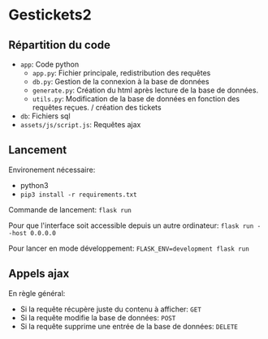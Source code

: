 # Gestickets2
## Répartition du code
- `app`: Code python
    - `app.py`: Fichier principale, redistribution des requêtes
    - `db.py`: Gestion de la connexion à la base de données
    - `generate.py`: Création du html après lecture de la base de données.
    - `utils.py`: Modification de la base de données en fonction des requêtes reçues. / création des tickets
- `db`: Fichiers sql
- `assets/js/script.js`: Requêtes ajax

## Lancement
Environement nécessaire:
  - python3
  - `pip3 install -r requirements.txt`

Commande de lancement: `flask run`

Pour que l'interface soit accessible depuis un autre ordinateur: `flask run --host 0.0.0.0`

Pour lancer en mode développement: `FLASK_ENV=development flask run`

## Appels ajax
En règle général:
  - Si la requête récupère juste du contenu à afficher: `GET`
  - Si la requête modifie la base de données: `POST`
  - Si la requête supprime une entrée de la base de données: `DELETE`
